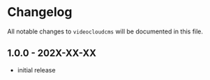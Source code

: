 # Changelog

All notable changes to `videocloudcms` will be documented in this file.

## 1.0.0 - 202X-XX-XX

- initial release
